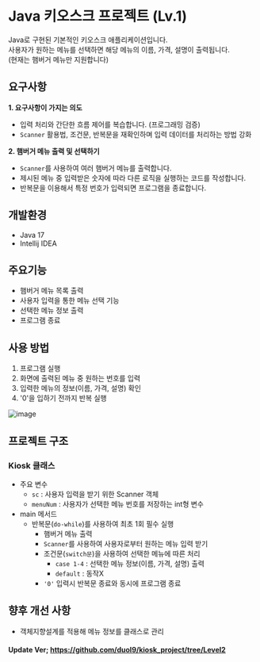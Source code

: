 # Java 키오스크 프로젝트 (Lv.1) #
Java로 구현된 기본적인 키오스크 애플리케이션입니다. <br>
사용자가 원하는 메뉴를 선택하면 해당 메뉴의 이름, 가격, 설명이 출력됩니다. <br>
(현재는 햄버거 메뉴만 지원합니다)

## 요구사항

**1. 요구사항이 가지는 의도**
  - 입력 처리와 간단한 흐름 제어를 복습합니다. (프로그래밍 검증)
  - `Scanner` 활용법, 조건문, 반복문을 재확인하며 입력 데이터를 처리하는 방법 강화

**2. 햄버거 메뉴 출력 및 선택하기**
- `Scanner`를 사용하여 여러 햄버거 메뉴를 출력합니다.
- 제시된 메뉴 중 입력받은 숫자에 따라 다른 로직을 실행하는 코드를 작성합니다.
- 반복문을 이용해서 특정 번호가 입력되면 프로그램을 종료합니다.

## 개발환경
- Java 17
- Intellij IDEA

## 주요기능
- 햄버거 메뉴 목록 출력
- 사용자 입력을 통한 메뉴 선택 기능
- 선택한 메뉴 정보 출력
- 프로그램 종료

## 사용 방법
1. 프로그램 실행
2. 화면에 출력된 메뉴 중 원하는 번호를 입력
3. 입력한 메뉴의 정보(이름, 가격, 설명) 확인
4. '0'을 입하기 전까지 반복 실행

![image](https://github.com/user-attachments/assets/f3b10df4-486d-4cd0-8328-f128a5588f99)


## 프로젝트 구조
### Kiosk 클래스
- 주요 변수
  - `sc` : 사용자 입력을 받기 위한 Scanner 객체
  - `menuNum` : 사용자가 선택한 메뉴 번호를 저장하는 int형 변수
- main 메서드
  - 반복문(`do-while`)를 사용하여 최초 1회 필수 실행
    - 햄버거 메뉴 출력
    - `Scanner`를 사용하여 사용자로부터 원하는 메뉴 입력 받기
    - 조건문(`switch문`)을 사용하여 선택한 메뉴에 따른 처리
      - `case 1-4` : 선택한 메뉴 정보(이름, 가격, 설명) 출력
      - `default` : 동작X
    - `'0'` 입력시 반복문 종료와 동시에 프로그램 종료
   
## 향후 개선 사항
- 객체지향설계를 적용해 메뉴 정보를 클래스로 관리<br>

#### Update Ver; https://github.com/duol9/kiosk_project/tree/Level2
